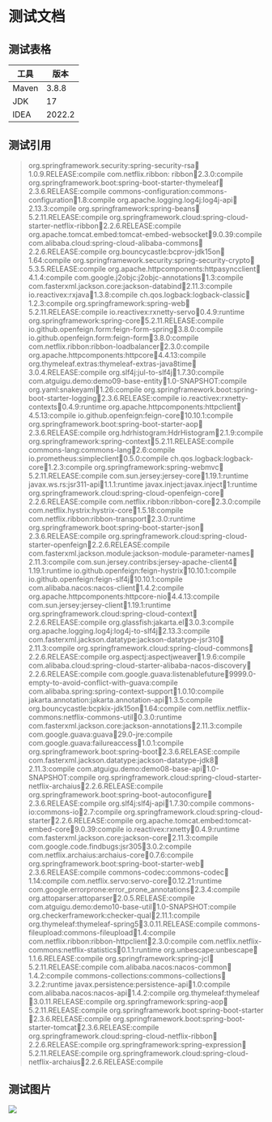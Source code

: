 # 测试文档

## 测试表格

| 工具  | 版本   |
| ----- | ------ |
| Maven | 3.8.8  |
| JDK   | 17     |
| IDEA  | 2022.2 |

## 测试引用
> org.springframework.security:spring-security-rsa:jar:1.0.9.RELEASE:compile
> com.netflix.ribbon: ribbon:jar:2.3.0:compile
> org.springframework.boot:spring-boot-starter-thymeleaf:jar:2.3.6.RELEASE:compile
> commons-configuration:commons-configuration:jar:1.8:compile
> org.apache.logging.log4j:log4j-api:jar:2.13.3:compile
> org.springframework:spring-beans:jar:5.2.11.RELEASE:compile
> org.springframework.cloud:spring-cloud-starter-netflix-ribbon:jar:2.2.6.RELEASE:compile
> org.apache.tomcat.embed:tomcat-embed-websocket:jar:9.0.39:compile
> com.alibaba.cloud:spring-cloud-alibaba-commons:jar:2.2.6.RELEASE:compile
> org.bouncycastle:bcprov-jdk15on:jar:1.64:compile
> org.springframework.security:spring-security-crypto:jar:5.3.5.RELEASE:compile
> org.apache.httpcomponents:httpasyncclient:jar:4.1.4:compile
> com.google.j2objc:j2objc-annotations:jar:1.3:compile
> com.fasterxml.jackson.core:jackson-databind:jar:2.11.3:compile
> io.reactivex:rxjava:jar:1.3.8:compile
> ch.qos.logback:logback-classic:jar:1.2.3:compile
> org.springframework:spring-web:jar:5.2.11.RELEASE:compile
> io.reactivex:rxnetty-servo:jar:0.4.9:runtime
> org.springframework:spring-core:jar:5.2.11.RELEASE:compile
> io.github.openfeign.form:feign-form-spring:jar:3.8.0:compile
> io.github.openfeign.form:feign-form:jar:3.8.0:compile
> com.netflix.ribbon:ribbon-loadbalancer:jar:2.3.0:compile
> org.apache.httpcomponents:httpcore:jar:4.4.13:compile
> org.thymeleaf.extras:thymeleaf-extras-java8time:jar:3.0.4.RELEASE:compile
> org.slf4j:jul-to-slf4j:jar:1.7.30:compile
> com.atguigu.demo:demo09-base-entity:jar:1.0-SNAPSHOT:compile
> org.yaml:snakeyaml:jar:1.26:compile
> org.springframework.boot:spring-boot-starter-logging:jar:2.3.6.RELEASE:compile
> io.reactivex:rxnetty-contexts:jar:0.4.9:runtime
> org.apache.httpcomponents:httpclient:jar:4.5.13:compile
> io.github.openfeign:feign-core:jar:10.10.1:compile
> org.springframework.boot:spring-boot-starter-aop:jar:2.3.6.RELEASE:compile
> org.hdrhistogram:HdrHistogram:jar:2.1.9:compile
> org.springframework:spring-context:jar:5.2.11.RELEASE:compile
> commons-lang:commons-lang:jar:2.6:compile
> io.prometheus:simpleclient:jar:0.5.0:compile
> ch.qos.logback:logback-core:jar:1.2.3:compile
> org.springframework:spring-webmvc:jar:5.2.11.RELEASE:compile
> com.sun.jersey:jersey-core:jar:1.19.1:runtime
> javax.ws.rs:jsr311-api:jar:1.1.1:runtime
> javax.inject:javax.inject:jar:1:runtime
> org.springframework.cloud:spring-cloud-openfeign-core:jar:2.2.6.RELEASE:compile
> com.netflix.ribbon:ribbon-core:jar:2.3.0:compile
> com.netflix.hystrix:hystrix-core:jar:1.5.18:compile
> com.netflix.ribbon:ribbon-transport:jar:2.3.0:runtime
> org.springframework.boot:spring-boot-starter-json:jar:2.3.6.RELEASE:compile
> org.springframework.cloud:spring-cloud-starter-openfeign:jar:2.2.6.RELEASE:compile
> com.fasterxml.jackson.module:jackson-module-parameter-names:jar:2.11.3:compile
> com.sun.jersey.contribs:jersey-apache-client4:jar:1.19.1:runtime
> io.github.openfeign:feign-hystrix:jar:10.10.1:compile
> io.github.openfeign:feign-slf4j:jar:10.10.1:compile
> com.alibaba.nacos:nacos-client:jar:1.4.2:compile
> org.apache.httpcomponents:httpcore-nio:jar:4.4.13:compile
> com.sun.jersey:jersey-client:jar:1.19.1:runtime
> org.springframework.cloud:spring-cloud-context:jar:2.2.6.RELEASE:compile
> org.glassfish:jakarta.el:jar:3.0.3:compile
> org.apache.logging.log4j:log4j-to-slf4j:jar:2.13.3:compile
> com.fasterxml.jackson.datatype:jackson-datatype-jsr310:jar:2.11.3:compile
> org.springframework.cloud:spring-cloud-commons:jar:2.2.6.RELEASE:compile
> org.aspectj:aspectjweaver:jar:1.9.6:compile
> com.alibaba.cloud:spring-cloud-starter-alibaba-nacos-discovery:jar:2.2.6.RELEASE:compile
> com.google.guava:listenablefuture:jar:9999.0-empty-to-avoid-conflict-with-guava:compile
> com.alibaba.spring:spring-context-support:jar:1.0.10:compile
> jakarta.annotation:jakarta.annotation-api:jar:1.3.5:compile
> org.bouncycastle:bcpkix-jdk15on:jar:1.64:compile
> com.netflix.netflix-commons:netflix-commons-util:jar:0.3.0:runtime
> com.fasterxml.jackson.core:jackson-annotations:jar:2.11.3:compile
> com.google.guava:guava:jar:29.0-jre:compile
> com.google.guava:failureaccess:jar:1.0.1:compile
> org.springframework.boot:spring-boot:jar:2.3.6.RELEASE:compile
> com.fasterxml.jackson.datatype:jackson-datatype-jdk8:jar:2.11.3:compile
> com.atguigu.demo:demo08-base-api:jar:1.0-SNAPSHOT:compile
> org.springframework.cloud:spring-cloud-starter-netflix-archaius:jar:2.2.6.RELEASE:compile
> org.springframework.boot:spring-boot-autoconfigure:jar:2.3.6.RELEASE:compile
> org.slf4j:slf4j-api:jar:1.7.30:compile
> commons-io:commons-io:jar:2.7:compile
> org.springframework.cloud:spring-cloud-starter:jar:2.2.6.RELEASE:compile
> org.apache.tomcat.embed:tomcat-embed-core:jar:9.0.39:compile
> io.reactivex:rxnetty:jar:0.4.9:runtime
> com.fasterxml.jackson.core:jackson-core:jar:2.11.3:compile
> com.google.code.findbugs:jsr305:jar:3.0.2:compile
> com.netflix.archaius:archaius-core:jar:0.7.6:compile
> org.springframework.boot:spring-boot-starter-web:jar:2.3.6.RELEASE:compile
> commons-codec:commons-codec:jar:1.14:compile
> com.netflix.servo:servo-core:jar:0.12.21:runtime
> com.google.errorprone:error_prone_annotations:jar:2.3.4:compile
> org.attoparser:attoparser:jar:2.0.5.RELEASE:compile
> com.atguigu.demo:demo10-base-util:jar:1.0-SNAPSHOT:compile
> org.checkerframework:checker-qual:jar:2.11.1:compile
> org.thymeleaf:thymeleaf-spring5:jar:3.0.11.RELEASE:compile
> commons-fileupload:commons-fileupload:jar:1.4:compile
> com.netflix.ribbon:ribbon-httpclient:jar:2.3.0:compile
> com.netflix.netflix-commons:netflix-statistics:jar:0.1.1:runtime
> org.unbescape:unbescape:jar:1.1.6.RELEASE:compile
> org.springframework:spring-jcl:jar:5.2.11.RELEASE:compile
> com.alibaba.nacos:nacos-common:jar:1.4.2:compile
> commons-collections:commons-collections:jar:3.2.2:runtime
> javax.persistence:persistence-api:jar:1.0:compile
> com.alibaba.nacos:nacos-api:jar:1.4.2:compile
> org.thymeleaf:thymeleaf:jar:3.0.11.RELEASE:compile
> org.springframework:spring-aop:jar:5.2.11.RELEASE:compile
> org.springframework.boot:spring-boot-starter:jar:2.3.6.RELEASE:compile
> org.springframework.boot:spring-boot-starter-tomcat:jar:2.3.6.RELEASE:compile
> org.springframework.cloud:spring-cloud-netflix-ribbon:jar:2.2.6.RELEASE:compile
> org.springframework:spring-expression:jar:5.2.11.RELEASE:compile
> org.springframework.cloud:spring-cloud-netflix-archaius:jar:2.2.6.RELEASE:compile

## 测试图片

![](https://inews.gtimg.com/om_bt/OGlQWfsaAoKkuCcMZ2o9IVEPqd-72DQy5EAN02XBHUwfYAA/641)
